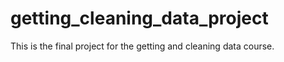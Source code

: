 # getting_cleaning_data_project
This is the final project for the getting and cleaning data course.
